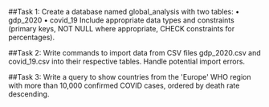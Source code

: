 ##Task 1:
Create a database named global_analysis with two tables:
• gdp_2020
• covid_19
Include appropriate data types and constraints (primary keys, NOT NULL where appropriate,
CHECK constraints for percentages).

##Task 2:
Write commands to import data from CSV files gdp_2020.csv and covid_19.csv into their
respective tables. Handle potential import errors.

##Task 3:
Write a query to show countries from the 'Europe' WHO region with more than 10,000
confirmed COVID cases, ordered by death rate descending.
